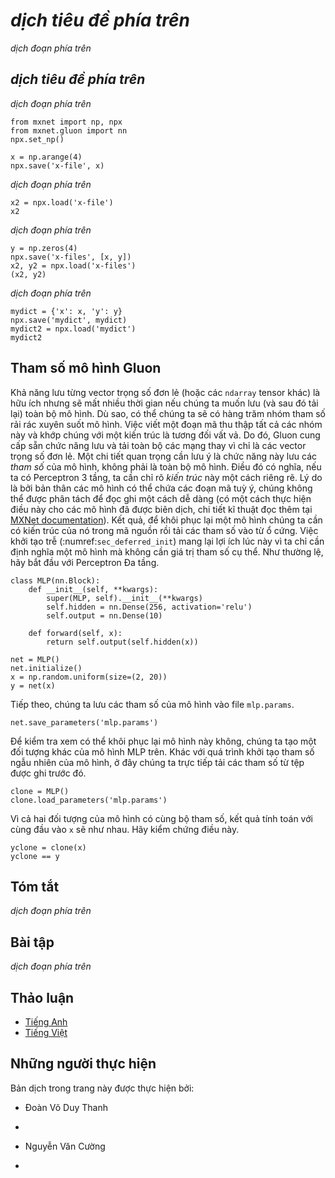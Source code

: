 <!-- ===================== Bắt đầu dịch Phần 1 ===================== -->
<!-- ========================================= REVISE PHẦN 1 - BẮT ĐẦU =================================== -->

<!--
# File I/O
-->

# *dịch tiêu đề phía trên*

<!--
So far we discussed how to process data, how to build, train and test deep learning models. 
However, at some point we are likely happy with what we obtained and we want to save the results for later use and distribution. 
Likewise, when running a long training process it is best practice to save intermediate results (checkpointing) to ensure that 
we do not lose several days worth of computation when tripping over the power cord of our server. 
At the same time, we might want to load a pre-trained model (e.g., we might have word embeddings for English and use it for our fancy spam classifier). 
For all of these cases we need to load and store both individual weight vectors and entire models. 
This section addresses both issues.
-->

*dịch đoạn phía trên*

<!--
## Loading and Saving `ndarray`s
-->

## *dịch tiêu đề phía trên*

<!--
In its simplest form, we can directly use the `load` and `save` functions to store and read `ndarray`s separately. 
This works just as expected.
-->

*dịch đoạn phía trên*

```{.python .input}
from mxnet import np, npx
from mxnet.gluon import nn
npx.set_np()

x = np.arange(4)
npx.save('x-file', x)
```

<!--
Then, we read the data from the stored file back into memory.
-->

*dịch đoạn phía trên*

```{.python .input}
x2 = npx.load('x-file')
x2
```

<!--
We can also store a list of `ndarray`s and read them back into memory.
-->

*dịch đoạn phía trên*

```{.python .input  n=2}
y = np.zeros(4)
npx.save('x-files', [x, y])
x2, y2 = npx.load('x-files')
(x2, y2)
```

<!--
We can even write and read a dictionary that maps from a string to an `ndarray`. 
This is convenient, for instance when we want to read or write all the weights in a model.
-->

*dịch đoạn phía trên*

```{.python .input  n=4}
mydict = {'x': x, 'y': y}
npx.save('mydict', mydict)
mydict2 = npx.load('mydict')
mydict2
```

<!-- ===================== Kết thúc dịch Phần 1 ===================== -->

<!-- ===================== Bắt đầu dịch Phần 2 ===================== -->

<!-- ========================================= REVISE PHẦN 1 - KẾT THÚC ===================================-->

<!-- ========================================= REVISE PHẦN 2 - BẮT ĐẦU ===================================-->

<!--
## Gluon Model Parameters
-->

## Tham số mô hình Gluon

<!--
Saving individual weight vectors (or other `ndarray` tensors) is useful but it gets very tedious if we want to save (and later load) an entire model. 
After all, we might have hundreds of parameter groups sprinkled throughout. 
Writing a script that collects all the terms and matches them to an architecture is quite some work. 
For this reason Gluon provides built-in functionality to load and save entire networks rather than just single weight vectors. 
An important detail to note is that this saves model *parameters* and not the entire model. 
I.e. if we have a 3 layer MLP we need to specify the *architecture* separately. 
The reason for this is that the models themselves can contain arbitrary code, hence they cannot be serialized quite so easily 
(there is a way to do this for compiled models: please refer to the [MXNet documentation](http://www.mxnet.io) for the technical details on it). 
The result is that in order to reinstate a model we need to generate the architecture in code and then load the parameters from disk. 
The deferred initialization (:numref:`sec_deferred_init`) is quite advantageous here since we can simply define a model without the need to put actual values in place. 
Let's start with our favorite MLP.
-->

Khả năng lưu từng vector trọng số đơn lẻ (hoặc các `ndarray` tensor khác) là hữu ích nhưng sẽ mất nhiều thời gian nếu chúng ta muốn lưu (và sau đó tải lại) toàn bộ mô hình.
Dù sao, có thể chúng ta sẽ có hàng trăm nhóm tham số rải rác xuyên suốt mô hình.
Việc viết một đoạn mã thu thập tất cả các nhóm này và khớp chúng với một kiến trúc là tương đối vất vả.
Do đó, Gluon cung cấp sẵn chức năng lưu và tải toàn bộ các mạng thay vì chỉ là các vector trọng số đơn lẻ.
Một chi tiết quan trọng cần lưu ý là chức năng này lưu các *tham số* của mô hình, không phải là toàn bộ mô hình.
Điều đó có nghĩa, nếu ta có Perceptron 3 tầng, ta cần chỉ rõ *kiến trúc* này một cách riêng rẽ.
Lý do là bởi bản thân các mô hình có thể chứa các đoạn mã tuỳ ý, chúng không thể được phân tách để đọc ghi một cách dễ dàng
(có một cách thực hiện điều này cho các mô hình đã được biên dịch, chi tiết kĩ thuật đọc thêm tại [MXNet documentation](http://www.mxnet.io)).
Kết quả, để khôi phục lại một mô hình chúng ta cần có kiến trúc của nó trong mã nguồn rồi tải các tham số vào từ ổ cứng.
Việc khởi tạo trễ (:numref:`sec_deferred_init`) mang lại lợi ích lúc này vì ta chỉ cần định nghĩa một mô hình mà không cần giá trị tham số cụ thể.
Như thường lệ, hãy bắt đầu với Perceptron Đa tầng.

```{.python .input  n=6}
class MLP(nn.Block):
    def __init__(self, **kwargs):
        super(MLP, self).__init__(**kwargs)
        self.hidden = nn.Dense(256, activation='relu')
        self.output = nn.Dense(10)

    def forward(self, x):
        return self.output(self.hidden(x))

net = MLP()
net.initialize()
x = np.random.uniform(size=(2, 20))
y = net(x)
```

<!--
Next, we store the parameters of the model as a file with the name `mlp.params`.
-->

Tiếp theo, chúng ta lưu các tham số của mô hình vào file `mlp.params`.

```{.python .input}
net.save_parameters('mlp.params')
```

<!--
To check whether we are able to recover the model we instantiate a clone of the original MLP model. 
Unlike the random initialization of model parameters, here we read the parameters stored in the file directly.
-->

Để kiểm tra xem có thể khôi phục lại mô hình này không, chúng ta tạo một đối tượng khác của mô hình MLP trên.
Khác với quá trình khởi tạo tham số ngẫu nhiên của mô hình, ở đây chúng ta trực tiếp tải các tham số từ tệp được ghi trước đó.

```{.python .input  n=8}
clone = MLP()
clone.load_parameters('mlp.params')
```

<!--
Since both instances have the same model parameters, the computation result of the same input `x` should be the same. 
Let's verify this.
-->

Vì cả hai đối tượng của mô hình có cùng bộ tham số, kết quả tính toán với cùng đầu vào `x` sẽ như nhau.
Hãy kiểm chứng điều này.

```{.python .input}
yclone = clone(x)
yclone == y
```

<!-- ===================== Kết thúc dịch Phần 2 ===================== -->

<!-- ===================== Bắt đầu dịch Phần 3 ===================== -->

<!--
## Summary
-->

## Tóm tắt

<!--
* The `save` and `load` functions can be used to perform File I/O for `ndarray` objects.
* The `load_parameters` and `save_parameters` functions allow us to save entire sets of parameters for a network in Gluon.
* Saving the architecture has to be done in code rather than in parameters.
-->

*dịch đoạn phía trên*

<!--
## Exercises
-->

## Bài tập

<!--
1. Even if there is no need to deploy trained models to a different device, what are the practical benefits of storing model parameters?
2. Assume that we want to reuse only parts of a network to be incorporated into a network of a *different* architecture. 
How would you go about using, say the first two layers from a previous network in a new network.
3. How would you go about saving network architecture and parameters? What restrictions would you impose on the architecture?
-->

*dịch đoạn phía trên*

<!-- ===================== Kết thúc dịch Phần 3 ===================== -->
<!-- ========================================= REVISE PHẦN 2 - KẾT THÚC ===================================-->

<!--
## [Discussions](https://discuss.mxnet.io/t/2329)
-->

## Thảo luận
* [Tiếng Anh](https://discuss.mxnet.io/t/2329)
* [Tiếng Việt](https://forum.machinelearningcoban.com/c/d2l)

## Những người thực hiện
Bản dịch trong trang này được thực hiện bởi:
<!--
Tác giả của mỗi Pull Request điền tên mình và tên những người review mà bạn thấy
hữu ích vào từng phần tương ứng. Mỗi dòng một tên, bắt đầu bằng dấu `*`.

Lưu ý:
* Nếu reviewer không cung cấp tên, bạn có thể dùng tên tài khoản GitHub của họ
với dấu `@` ở đầu. Ví dụ: @aivivn.

* Tên đầy đủ của các reviewer có thể được tìm thấy tại https://github.com/aivivn/d2l-vn/blob/master/docs/contributors_info.md
-->

* Đoàn Võ Duy Thanh
<!-- Phần 1 -->
*

<!-- Phần 2 -->
* Nguyễn Văn Cường

<!-- Phần 3 -->
*
